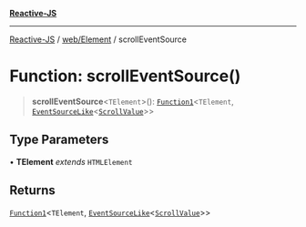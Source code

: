 [**Reactive-JS**](../../../README.md)

***

[Reactive-JS](../../../README.md) / [web/Element](../README.md) / scrollEventSource

# Function: scrollEventSource()

> **scrollEventSource**\<`TElement`\>(): [`Function1`](../../../functions/type-aliases/Function1.md)\<`TElement`, [`EventSourceLike`](../../../computations/interfaces/EventSourceLike.md)\<[`ScrollValue`](../../interfaces/ScrollValue.md)\>\>

## Type Parameters

• **TElement** *extends* `HTMLElement`

## Returns

[`Function1`](../../../functions/type-aliases/Function1.md)\<`TElement`, [`EventSourceLike`](../../../computations/interfaces/EventSourceLike.md)\<[`ScrollValue`](../../interfaces/ScrollValue.md)\>\>
